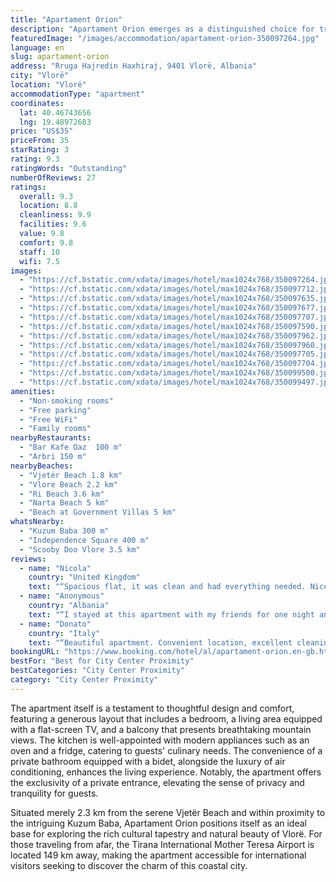 ```yaml
---
title: "Apartament Orion"
description: "Apartament Orion emerges as a distinguished choice for travelers seeking comfort and convenience in Vlorë, boasting a prime location just a short distance from the vibrant Vlore Beach and the historic Independence Square."
featuredImage: "/images/accommodation/apartament-orion-350097264.jpg"
language: en
slug: apartament-orion
address: "Rruga Hajredin Haxhiraj, 9401 Vlorë, Albania"
city: "Vlorë"
location: "Vlorë"
accommodationType: "apartment"
coordinates:
  lat: 40.46743656
  lng: 19.48972683
price: "US$35"
priceFrom: 35
starRating: 3
rating: 9.3
ratingWords: "Outstanding"
numberOfReviews: 27
ratings:
  overall: 9.3
  location: 8.8
  cleanliness: 9.9
  facilities: 9.6
  value: 9.8
  comfort: 9.8
  staff: 10
  wifi: 7.5
images:
  - "https://cf.bstatic.com/xdata/images/hotel/max1024x768/350097264.jpg?k=51e62279f3fee365fa562c849fbd8611278a0b8441e372d396961d1f3ee1f0e1&o=&hp=1"
  - "https://cf.bstatic.com/xdata/images/hotel/max1024x768/350097712.jpg?k=5746ee7e2913fef20d91b59c04d8e3bce5d53611440ca04db8140e1deeedeb9f&o=&hp=1"
  - "https://cf.bstatic.com/xdata/images/hotel/max1024x768/350097635.jpg?k=2c024049f9c01224e97d805c7045deadb389dc3949d38a00dd14ff73283b1829&o=&hp=1"
  - "https://cf.bstatic.com/xdata/images/hotel/max1024x768/350097677.jpg?k=be0535c843ed7e7c661e1b331ec93e16eed7b5ccf364c995f4b51038c13b8891&o=&hp=1"
  - "https://cf.bstatic.com/xdata/images/hotel/max1024x768/350097707.jpg?k=e91ab0e557b3e90de0a175f9ac7391af2e44104af81914401616b83b7fd5289d&o=&hp=1"
  - "https://cf.bstatic.com/xdata/images/hotel/max1024x768/350097590.jpg?k=8d1d3c777395591142840963ad64efbaec825f516f68a9ea7b69c08b3b35ac75&o=&hp=1"
  - "https://cf.bstatic.com/xdata/images/hotel/max1024x768/350097962.jpg?k=d789cc3f02f2e559be659f9b93acff36b7aaf17289fd3d0d921407a52e72d80e&o=&hp=1"
  - "https://cf.bstatic.com/xdata/images/hotel/max1024x768/350097960.jpg?k=bd040f3fc76828f901d6ba8d5f1dd187b17def7bcf83188601cfa90e15266975&o=&hp=1"
  - "https://cf.bstatic.com/xdata/images/hotel/max1024x768/350097705.jpg?k=9f034eef5f889b3a968029037b5e36bdbe5a3f4aaffe1eccbeb4a62a52c0221c&o=&hp=1"
  - "https://cf.bstatic.com/xdata/images/hotel/max1024x768/350097704.jpg?k=9cbe46b8c72106908e3bc97a2ba96455ed4858d9de719debbfd2a2e8f79bbf22&o=&hp=1"
  - "https://cf.bstatic.com/xdata/images/hotel/max1024x768/350099500.jpg?k=39770ba4d7caf5c56753436bfd740381e189463d16f69b626db4ffa389e8bad7&o=&hp=1"
  - "https://cf.bstatic.com/xdata/images/hotel/max1024x768/350099497.jpg?k=3690a1f6153c3167ca5330a5ba935194e9c085ee14763b53e2eebcbb3c5c23b4&o=&hp=1"
amenities:
  - "Non-smoking rooms"
  - "Free parking"
  - "Free WiFi"
  - "Family rooms"
nearbyRestaurants:
  - "Bar Kafe Oaz  100 m"
  - "Arbri 150 m"
nearbyBeaches:
  - "Vjetër Beach 1.8 km"
  - "Vlore Beach 2.2 km"
  - "Ri Beach 3.6 km"
  - "Narta Beach 5 km"
  - "Beach at Government Villas 5 km"
whatsNearby:
  - "Kuzum Baba 300 m"
  - "Independence Square 400 m"
  - "Scooby Doo Vlore 3.5 km"
reviews:
  - name: "Nicola"
    country: "United Kingdom"
    text: "“Spacious flat, it was clean and had everything needed. Nice balcony. Orjon and his mum were kind and communicative.”"
  - name: "Anonymous"
    country: "Albania"
    text: "“I stayed at this apartment with my friends for one night and we were very content with our stay. The house was sparkling clean, the owner was so kind and respectful, the location was good and overall the house was very comfortable. I will...”"
  - name: "Donato"
    country: "Italy"
    text: "“Beautiful apartment. Convenient location, excellent cleaning. Kind and discreet owners.”"
bookingURL: "https://www.booking.com/hotel/al/apartament-orion.en-gb.html?aid=8035640"
bestFor: "Best for City Center Proximity"
bestCategories: "City Center Proximity"
category: "City Center Proximity"
---
```


The apartment itself is a testament to thoughtful design and comfort, featuring a generous layout that includes a bedroom, a living area equipped with a flat-screen TV, and a balcony that presents breathtaking mountain views. The kitchen is well-appointed with modern appliances such as an oven and a fridge, catering to guests' culinary needs. The convenience of a private bathroom equipped with a bidet, alongside the luxury of air conditioning, enhances the living experience. Notably, the apartment offers the exclusivity of a private entrance, elevating the sense of privacy and tranquility for guests.

Situated merely 2.3 km from the serene Vjetër Beach and within proximity to the intriguing Kuzum Baba, Apartament Orion positions itself as an ideal base for exploring the rich cultural tapestry and natural beauty of Vlorë. For those traveling from afar, the Tirana International Mother Teresa Airport is located 149 km away, making the apartment accessible for international visitors seeking to discover the charm of this coastal city.